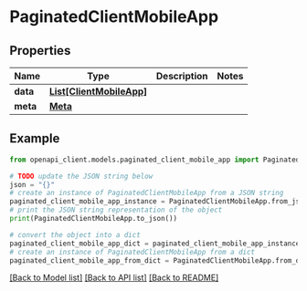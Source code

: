 # PaginatedClientMobileApp


## Properties

Name | Type | Description | Notes
------------ | ------------- | ------------- | -------------
**data** | [**List[ClientMobileApp]**](ClientMobileApp.md) |  | 
**meta** | [**Meta**](Meta.md) |  | 

## Example

```python
from openapi_client.models.paginated_client_mobile_app import PaginatedClientMobileApp

# TODO update the JSON string below
json = "{}"
# create an instance of PaginatedClientMobileApp from a JSON string
paginated_client_mobile_app_instance = PaginatedClientMobileApp.from_json(json)
# print the JSON string representation of the object
print(PaginatedClientMobileApp.to_json())

# convert the object into a dict
paginated_client_mobile_app_dict = paginated_client_mobile_app_instance.to_dict()
# create an instance of PaginatedClientMobileApp from a dict
paginated_client_mobile_app_from_dict = PaginatedClientMobileApp.from_dict(paginated_client_mobile_app_dict)
```
[[Back to Model list]](../README.md#documentation-for-models) [[Back to API list]](../README.md#documentation-for-api-endpoints) [[Back to README]](../README.md)


